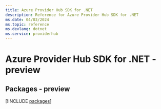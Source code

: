 ```yaml
---
title: Azure Provider Hub SDK for .NET
description: Reference for Azure Provider Hub SDK for .NET
ms.date: 04/03/2024
ms.topic: reference
ms.devlang: dotnet
ms.service: providerhub
---
```

# Azure Provider Hub SDK for .NET - preview
## Packages - preview
[!INCLUDE [packages](provider-hub-index.md)]